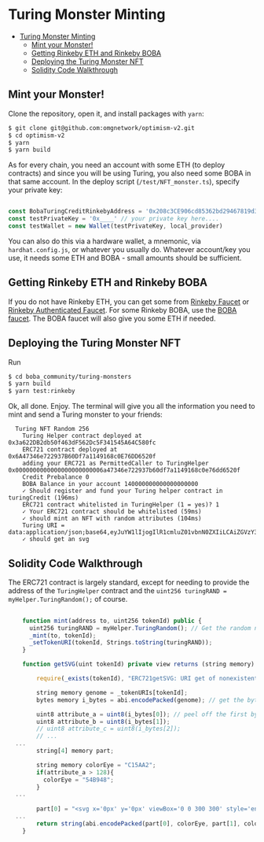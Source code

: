 # Turing Monster Minting

- [Turing Monster Minting](#turing-monster-minting)
  * [Mint your Monster!](#mint-your-monster-)
  * [Getting Rinkeby ETH and Rinkeby BOBA](#getting-rinkeby-eth-and-rinkeby-boba)
  * [Deploying the Turing Monster NFT](#deploying-the-turing-monster-nft)
  * [Solidity Code Walkthrough](#solidity-code-walkthrough)

## Mint your Monster!

Clone the repository, open it, and install packages with `yarn`:

```bash
$ git clone git@github.com:omgnetwork/optimism-v2.git
$ cd optimism-v2
$ yarn
$ yarn build
```

As for every chain, you need an account with some ETH (to deploy contracts) and since you will be using Turing, you also need some BOBA in that same account. In the deploy script (`/test/NFT_monster.ts`), specify your private key:

```javascript

const BobaTuringCreditRinkebyAddress = '0x208c3CE906cd85362bd29467819d3AcbE5FC1614'
const testPrivateKey = '0x____' // your private key here....
const testWallet = new Wallet(testPrivateKey, local_provider)

``` 

You can also do this via a hardware wallet, a mnemonic, via `hardhat.config.js`, or whatever you usually do. Whatever account/key you use, it needs some ETH and BOBA - small amounts should be sufficient.

## Getting Rinkeby ETH and Rinkeby BOBA

If you do not have Rinkeby ETH, you can get some from [Rinkeby Faucet](https://www.rinkebyfaucet.com/) or [Rinkeby Authenticated Faucet](https://www.rinkeby.io/#faucet). For some Rinkeby BOBA, use the [BOBA faucet](https://faucets.boba.network). The BOBA faucet will also give you some ETH if needed. 

## Deploying the Turing Monster NFT

Run

```bash
$ cd boba_community/turing-monsters 
$ yarn build
$ yarn test:rinkeby
```

Ok, all done. Enjoy. The terminal will give you all the information you need to mint and send a Turing monster to your friends:

```
  Turing NFT Random 256
    Turing Helper contract deployed at 0x3a622DB2db50f463dF562Dc5F341545A64C580fc
    ERC721 contract deployed at 0x6A47346e722937B60Df7a1149168c0E76DD6520f
    adding your ERC721 as PermittedCaller to TuringHelper 0x0000000000000000000000006a47346e722937b60df7a1149168c0e76dd6520f
    Credit Prebalance 0
    BOBA Balance in your account 140000000000000000000
    ✓ Should register and fund your Turing helper contract in turingCredit (196ms)
    ERC721 contract whitelisted in TuringHelper (1 = yes)? 1
    ✓ Your ERC721 contract should be whitelisted (59ms)
    ✓ should mint an NFT with random attributes (104ms)
    Turing URI = data:application/json;base64,eyJuYW1lIjogIlR1cmluZ01vbnN0ZXIiLCAiZGVzY3JpcHRpb24iOiAiQm9vb29Ib29vbyIsICJpbWFnIn0=
    ✓ should get an svg

```

## Solidity Code Walkthrough

The ERC721 contract is largely standard, except for needing to provide the address of the `TuringHelper` contract and the `uint256 turingRAND = myHelper.TuringRandom();` of course.

```javascript
    
    function mint(address to, uint256 tokenId) public {
      uint256 turingRAND = myHelper.TuringRandom(); // Get the random number
      _mint(to, tokenId);
      _setTokenURI(tokenId, Strings.toString(turingRAND));
    }

    function getSVG(uint tokenId) private view returns (string memory) {

        require(_exists(tokenId), "ERC721getSVG: URI get of nonexistent token");

        string memory genome = _tokenURIs[tokenId];
        bytes memory i_bytes = abi.encodePacked(genome); // get the bytes

        uint8 attribute_a = uint8(i_bytes[0]); // peel off the first byte (0-255)
        uint8 attribute_b = uint8(i_bytes[1]);
        // uint8 attribute_c = uint8(i_bytes[2]);
        // ...
  ...
        string[4] memory part;

        string memory colorEye = "C15AA2";
        if(attribute_a > 128){
          colorEye = "54B948";
        }
  ...
      
        part[0] = "<svg x='0px' y='0px' viewBox='0 0 300 300' style='enable-background:new 0 0 300 300;' xml:space='preserve'><style type='text/css'>.st0{fill:#";
  ...
        return string(abi.encodePacked(part[0], colorEye, part[1], colorBody, part[2], part[3]));
    }
```